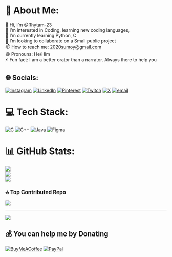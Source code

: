 # 💫 About Me:
👋 Hi, I’m @Rhytam-23<br>👀 I’m interested in Coding, learning new coding languages,<br>🌱 I’m currently learning Python, C<br>💞️ I’m looking to collaborate on a Small public project<br>📫 How to reach me: 2020sumoy@gmail.com<br>😄 Pronouns: He/Him<br>⚡ Fun fact: I am a better orator than a narrator. Always there to help you


## 🌐 Socials:
[![Instagram](https://img.shields.io/badge/Instagram-%23E4405F.svg?logo=Instagram&logoColor=white)](https://instagram.com/i_am_rhytam) [![LinkedIn](https://img.shields.io/badge/LinkedIn-%230077B5.svg?logo=linkedin&logoColor=white)](https://linkedin.com/in/rhytam-biswas) [![Pinterest](https://img.shields.io/badge/Pinterest-%23E60023.svg?logo=Pinterest&logoColor=white)](https://pinterest.com/rhytam01) [![Twitch](https://img.shields.io/badge/Twitch-%239146FF.svg?logo=Twitch&logoColor=white)](https://twitch.tv/rhytam02) [![X](https://img.shields.io/badge/X-black.svg?logo=X&logoColor=white)](https://x.com/BiswasRhyt20481) [![email](https://img.shields.io/badge/Email-D14836?logo=gmail&logoColor=white)](mailto:2020sumoy@gmail.com) 

# 💻 Tech Stack:
![C](https://img.shields.io/badge/c-%2300599C.svg?style=plastic&logo=c&logoColor=white) ![C++](https://img.shields.io/badge/c++-%2300599C.svg?style=plastic&logo=c%2B%2B&logoColor=white) ![Java](https://img.shields.io/badge/java-%23ED8B00.svg?style=plastic&logo=openjdk&logoColor=white) ![Figma](https://img.shields.io/badge/figma-%23F24E1E.svg?style=plastic&logo=figma&logoColor=white)
# 📊 GitHub Stats:
![](https://github-readme-stats.vercel.app/api?username=Rhytam23&theme=ocean_dark&hide_border=false&include_all_commits=true&count_private=true)<br/>
![](https://nirzak-streak-stats.vercel.app/?user=Rhytam23&theme=ocean_dark&hide_border=false)<br/>
![](https://github-readme-stats.vercel.app/api/top-langs/?username=Rhytam23&theme=ocean_dark&hide_border=false&include_all_commits=true&count_private=true&layout=compact)

### 🔝 Top Contributed Repo
![](https://github-contributor-stats.vercel.app/api?username=Rhytam23&limit=5&theme=dark&combine_all_yearly_contributions=true)

---
[![](https://visitcount.itsvg.in/api?id=Rhytam23&icon=0&color=0)](https://visitcount.itsvg.in)

  ## 💰 You can help me by Donating
  [![BuyMeACoffee](https://img.shields.io/badge/Buy%20Me%20a%20Coffee-ffdd00?style=for-the-badge&logo=buy-me-a-coffee&logoColor=black)](https://buymeacoffee.com/2020sumoyi) [![PayPal](https://img.shields.io/badge/PayPal-00457C?style=for-the-badge&logo=paypal&logoColor=white)]([[paypal.me/rhhytam01](https://www.paypal.com/paypalme/rhhytam01)]) 

  
<!-- Proudly created with GPRM ( https://gprm.itsvg.in ) -->
